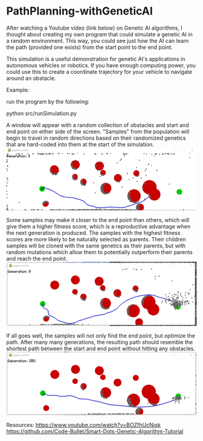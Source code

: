 # PathPlanning-withGeneticAI

After watching a Youtube video (link below) on Genetic AI algorithms, I thought about creating my own program that could simulate a genetic AI in a random environment. This way, you could see just how the AI can learn the path (provided one exists) from the start point to the end point.

This simulation is a useful demonstration for genetic AI's applications in autonomous vehicles or robotics. If you have enough computing power, you could use this to create a coordinate trajectory for your vehicle to navigate around an obstacle.

Example:

run the program by the following:

python src/runSimulation.py

A window will appear with a random collection of obstacles and start and end point on either side of the screen. "Samples" from the population will begin to travel in random directions based on their randomized genetics that are hard-coded into them at the start of the simulation.
![Alt text](/pics/gen3.PNG?raw=true "After 3 Generations")

Some samples may make it closer to the end point than others, which will give them a higher fitness score, which is a reproductive advantage when the next generation is produced. The samples with the highest fitness scores are more likely to be naturally selected as parents. Their children samples will be cloned with the same genetics as their parents, but with random mutations which allow them to potentially outperform their parents and reach the end point.
![Alt text](/pics/gen9.PNG?raw=true "After 9 Generations")

If all goes well, the samples will not only find the end point, but optimize the path. After many many generations, the resulting path should resemble the shortest path between the start and end point without hitting any obstacles.
![Alt text](/pics/gen280.PNG?raw=true "After 280 Generations")



Resources:
https://www.youtube.com/watch?v=BOZfhUcNiqk
https://github.com/Code-Bullet/Smart-Dots-Genetic-Algorithm-Tutorial
